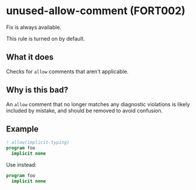 # unused-allow-comment (FORT002)
Fix is always available.

This rule is turned on by default.

## What it does
Checks for `allow` comments that aren't applicable.

## Why is this bad?
An `allow` comment that no longer matches any diagnostic violations
is likely included by mistake, and should be removed to avoid confusion.

## Example
```f90
! allow(implicit-typing)
program foo
  implicit none
```

Use instead:
```f90
program foo
  implicit none
```